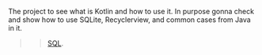 The project to see what is Kotlin and how to use it. In purpose gonna check and show how to use SQLite, Recyclerview, and common cases from Java in it.
>>[SQL](https://github.com/AlexDejss/Push-ups-Counter/tree/master/app/src/main/java/dejss/pushupcounter/DataBase).
